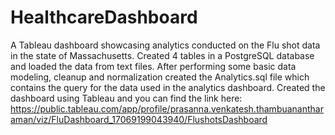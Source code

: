 # HealthcareDashboard
A Tableau dashboard showcasing analytics conducted on the Flu shot data in the state of Massachusetts. Created 4 tables in a PostgreSQL database and loaded the data from text files. After performing some basic data modeling, cleanup and normalization created the Analytics.sql file which contains the query for the data used in the analytics dashboard.
Created the dashboard using Tableau and you can find the link here: https://public.tableau.com/app/profile/prasanna.venkatesh.thambuanantharaman/viz/FluDashboard_17069199043940/FlushotsDashboard

